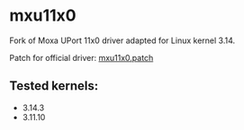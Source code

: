 mxu11x0
=======

Fork of Moxa UPort 11x0 driver adapted for Linux kernel 3.14.


Patch for official driver: [mxu11x0.patch](https://github.com/alexander-sannikov/mxu11x0/blob/master/mxu11x0.patch)

Tested kernels:
-------------
 * 3.14.3
 * 3.11.10
